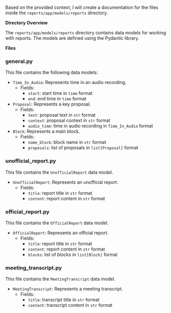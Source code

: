 

Based on the provided context, I will create a documentation for the files inside the `reports/app/models/reports` directory.

**Directory Overview**

The `reports/app/models/reports` directory contains data models for working with reports. The models are defined using the Pydantic library.

**Files**

### general.py

This file contains the following data models:

* `Time_In_Audio`: Represents time in an audio recording.
	+ Fields:
		- `start`: start time in `time` format
		- `end`: end time in `time` format
* `Proposal`: Represents a key proposal.
	+ Fields:
		- `text`: proposal text in `str` format
		- `context`: proposal context in `str` format
		- `audio_time`: time in audio recording in `Time_In_Audio` format
* `Block`: Represents a main block.
	+ Fields:
		- `name_block`: block name in `str` format
		- `proposals`: list of proposals in `list[Proposal]` format

### unofficial_report.py

This file contains the `UnofficialReport` data model.

* `UnofficialReport`: Represents an unofficial report.
	+ Fields:
		- `title`: report title in `str` format
		- `content`: report content in `str` format

### official_report.py

This file contains the `OfficialReport` data model.

* `OfficialReport`: Represents an official report.
	+ Fields:
		- `title`: report title in `str` format
		- `content`: report content in `str` format
		- `blocks`: list of blocks in `list[Block]` format

### meeting_transcript.py

This file contains the `MeetingTranscript` data model.

* `MeetingTranscript`: Represents a meeting transcript.
	+ Fields:
		- `title`: transcript title in `str` format
		- `content`: transcript content in `str` format
